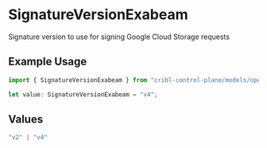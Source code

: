 # SignatureVersionExabeam

Signature version to use for signing Google Cloud Storage requests

## Example Usage

```typescript
import { SignatureVersionExabeam } from "cribl-control-plane/models/operations";

let value: SignatureVersionExabeam = "v4";
```

## Values

```typescript
"v2" | "v4"
```